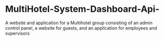 # MultiHotel-System-Dashboard-Api-
A website and application for a Multihotel group consisting of an admin control panel, a website for guests, and an application for employees and supervisors
